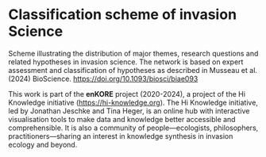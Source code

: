 # Classification scheme of invasion Science

Scheme illustrating the distribution of major themes, research questions and related hypotheses in invasion science. The network is based on expert assessment and classification of hypotheses as described in Musseau et al. (2024) BioScience. https://doi.org/10.1093/biosci/biae093

This work is part of the **enKORE** project (2020-2024), a project of the Hi Knowledge initiative (https://hi-knowledge.org).
The Hi Knowledge initiative, led by Jonathan Jeschke and Tina Heger, is an online hub with interactive visualisation tools to make data and knowledge better accessible and comprehensible. 
It is also a community of people—ecologists, philosophers, practitioners—sharing an interest in knowledge synthesis in invasion ecology and beyond.

